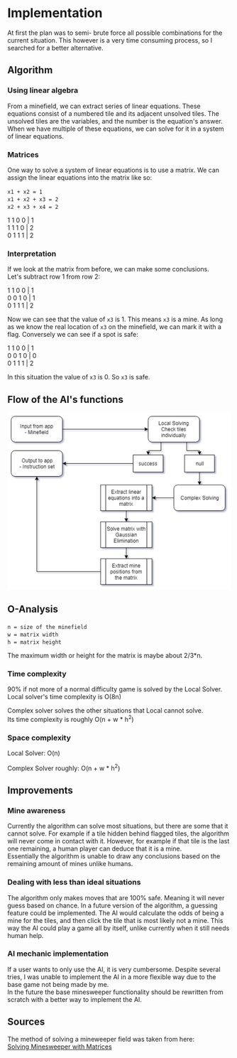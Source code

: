 # Implementation
At first the plan was to semi- brute force all possible
combinations for the current situation. This however is
a very time consuming process, so I searched for a better
alternative.

## Algorithm
### Using linear algebra
From a minefield, we can extract series of linear equations.
These equations consist of a numbered tile and its adjacent
unsolved tiles. The unsolved tiles are the variables, and
the number is the equation's answer.\
When we have multiple of these equations, we can solve for it
in a system of linear equations.

### Matrices
One way to solve a system of linear equations is to use a matrix.
We can assign the linear equations into the matrix like so:

`x1 + x2 = 1`\
`x1 + x2 + x3 = 2`\
`x2 + x3 + x4 = 2`

1 1 0 0 | 1\
1 1 1 0 | 2\
0 1 1 1 | 2

### Interpretation
If we look at the matrix from before, we can make some conclusions.\
Let's subtract row 1 from row 2:

1 1 0 0 | 1\
0 0 1 0 | 1\
0 1 1 1 | 2

Now we can see that the value of `x3` is 1. This means `x3` is a mine.
As long as we know the real location of `x3` on the minefield, we can
mark it with a flag. Conversely we can see if a spot is safe:

1 1 0 0 | 1\
0 0 1 0 | 0\
0 1 1 1 | 2

In this situation the value of `x3` is 0. So `x3` is safe.

## Flow of the AI's functions
![flowchart](/Documentation/Images/MinesweeperAI_flow.png)

## O-Analysis
`n = size of the minefield`\
`w = matrix width`\
`h = matrix height`

The maximum width or height for the matrix is maybe about 2/3*n.

### Time complexity
90% if not more of a normal difficulty game is solved by the
Local Solver.\
Local solver's time complexity is O(8n)

Complex solver solves the other situations that Local cannot solve.\
Its time complexity is roughly O(n + w * h<sup>2</sup>)

### Space complexity
Local Solver: O(n)

Complex Solver roughly: O(n + w * h<sup>2</sup>)

## Improvements
### Mine awareness
Currently the algorithm can solve most situations, but there are
some that it cannot solve. For example if a tile hidden behind
flagged tiles, the algorithm will never come in contact with it.
However, for example if that tile is the last one remaining,
a human player can deduce that it is a mine.\
Essentially the algorithm is unable to draw any conclusions
based on the remaining amount of mines unlike humans.

### Dealing with less than ideal situations
The algorithm only makes moves that are 100% safe. Meaning it
will never guess based on chance. In a future version of the
algorithm, a guessing feature could be implemented. The AI
would calculate the odds of being a mine for the tiles, and then
click the tile that is most likely not a mine. This way the AI
could play a game all by itself, unlike currently when it
still needs human help.

### AI mechanic implementation
If a user wants to only use the AI, it is very cumbersome.
Despite several tries, I was unable to implement the AI in
a more flexible way due to the base game not being made by me.\
In the future the base minesweeper functionality should be
rewritten from scratch with a better way to implement the AI.

## Sources
The method of solving a mineweeper field was taken from here:\
[Solving Minesweeper with Matrices](https://massaioli.wordpress.com/2013/01/12/solving-minesweeper-with-matricies/)


